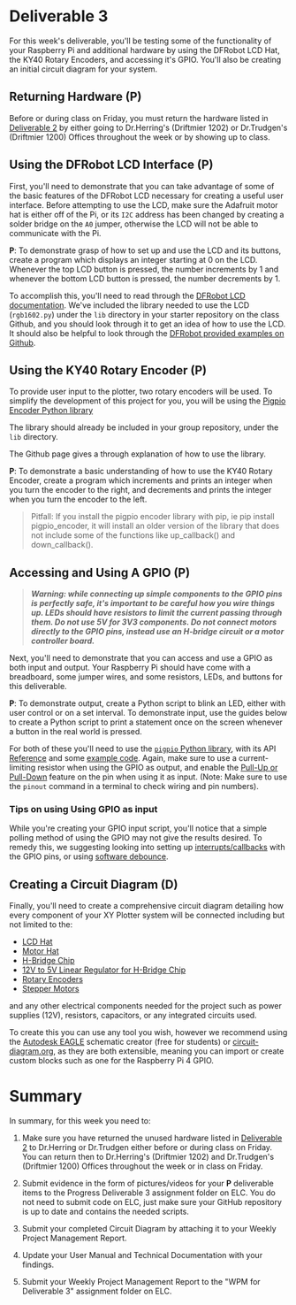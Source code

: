 # Deliverable 3

For this week's deliverable, you'll be testing some of the functionality of your Raspberry Pi and additional hardware by using the DFRobot LCD Hat, the KY40 Rotary Encoders, and accessing it's GPIO. You'll also be creating an initial circuit diagram for your system.

## Returning Hardware (P)

Before or during class on Friday, you must return the hardware listed in [Deliverable 2](deliverable2.md) by either going to Dr.Herring's (Driftmier 1202) or Dr.Trudgen's (Driftmier 1200) Offices throughout the week or by showing up to class.

## Using the DFRobot LCD Interface (P)

First, you'll need to demonstrate that you can take advantage of some of the basic features of the DFRobot LCD necessary for creating a useful user interface. Before attempting to use the LCD, make sure the Adafruit motor hat is either off of the Pi, or its `I2C` address has been changed by creating a solder bridge on the `A0` jumper, otherwise the LCD will not be able to communicate with the Pi.

**P**: To demonstrate grasp of how to set up and use the LCD and its buttons, create a program which displays an integer starting at 0 on the LCD. Whenever the top LCD button is pressed, the number increments by 1 and whenever the bottom LCD button is pressed, the number decrements by 1.

To accomplish this, you'll need to read through the [DFRobot LCD documentation](https://wiki.dfrobot.com/I_O_Expansion_HAT_for_Pi_zero_V1_0_SKU_DFR0604IIC_16X2_RGB_LCD_KeyPad_HAT_1_0_SKU_DFR0514_DFR0603). We've included the library needed to use the LCD (`rgb1602.py`) under the `lib` directory in your starter repository on the class Github, and you should look through it to get an idea of how to use the LCD. It should also be helpful to look through the [DFRobot provided examples on Github](https://github.com/DFRobot/DFRobot_RGB1602_RaspberryPi).

## Using the KY40 Rotary Encoder (P)

To provide user input to the plotter, two rotary encoders will be used. To simplify the development of this project for you, you will be using the [Pigpio Encoder Python library](https://github.com/vash3d/pigpio_encoder)

The library should already be included in your group repository, under the `lib` directory.

The Github page gives a through explanation of how to use the library. 

**P**: To demonstrate a basic understanding of how to use the KY40 Rotary Encoder, create a program which increments and prints an integer when you turn the encoder to the right, and decrements and prints the integer when you turn the encoder to the left.

> Pitfall: If you install the pigpio encoder library with pip, ie pip install pigpio_encoder, it will install an older version of the library that does not include some of the functions like up_callback()
and down_callback().

## Accessing and Using A GPIO (P)

>***Warning: while connecting up simple components to the GPIO pins is perfectly safe, it's important to be careful how you wire things up. LEDs should have resistors to limit the current passing through them. Do not use 5V for 3V3 components. Do not connect motors directly to the GPIO pins, instead use an H-bridge circuit or a motor controller board.***

Next, you'll need to demonstrate that you can access and use a GPIO as both input and output. Your Raspberry Pi should have come with a breadboard, some jumper wires, and some resistors, LEDs, and buttons for this deliverable.

**P**: To demonstrate output, create a Python script to blink an LED, either with user control or on a set interval. To demonstrate input, use the guides below to create a Python script to print a statement once on the screen whenever a button in the real world is pressed.

For both of these you'll need to use the [`pigpio` Python library](http://abyz.me.uk/rpi/pigpio/index.html#Type_3), with its API [Reference](http://abyz.me.uk/rpi/pigpio/python.html) and some [example code](http://abyz.me.uk/rpi/pigpio/examples.html#Python%20code). Again, make sure to use a current-limiting resistor when using the GPIO as output, and enable the [Pull-Up or Pull-Down](https://en.wikipedia.org/wiki/Pull-up_resistor) feature on the pin when using it as input. (Note: Make sure to use the `pinout` command in a terminal to check wiring and pin numbers).

### Tips on using Using GPIO as input

While you're creating your GPIO input script, you'll notice that a simple polling method of using the GPIO may not give the results desired. To remedy this, we suggesting looking into setting up [interrupts/callbacks](http://abyz.me.uk/rpi/pigpio/python.html#callback) with the GPIO pins, or using [software debounce](https://www.arduino.cc/en/Tutorial/BuiltInExamples/Debounce).

## Creating a Circuit Diagram (D)

Finally, you'll need to create a comprehensive circuit diagram detailing how every component of your XY Plotter system will be connected including but not limited to the:

- [LCD Hat](https://wiki.dfrobot.com/I_O_Expansion_HAT_for_Pi_zero_V1_0_SKU_DFR0604IIC_16X2_RGB_LCD_KeyPad_HAT_1_0_SKU_DFR0514_DFR0603)
- [Motor Hat](https://learn.adafruit.com/adafruit-dc-and-stepper-motor-hat-for-raspberry-pi/downloads)
- [H-Bridge Chip](https://www.ti.com/lit/ds/symlink/sn754410.pdf)
- [12V to 5V Linear Regulator for H-Bridge Chip](https://www.mouser.com/datasheet/2/308/MC7800_D-1773680.pdf)
- [Rotary Encoders](https://www.google.com/url?sa=t&rct=j&q=&esrc=s&source=web&cd=&ved=2ahUKEwjXwtXS2oPuAhWPjFkKHYodBB4QFjAAegQIBBAC&url=https%3A%2F%2Fwww.handsontec.com%2Fdataspecs%2Fmodule%2FRotary%2520Encoder.pdf&usg=AOvVaw3gHhCyMKuvA0829x1elFn4)
- [Stepper Motors](https://cdn-shop.adafruit.com/product-files/324/C140-A+datasheet.jpg)

and any other electrical components needed for the project such as power supplies (12V), resistors, capacitors, or any integrated circuits used.

To create this you can use any tool you wish, however we recommend using the [Autodesk EAGLE](https://www.autodesk.com/products/eagle/overview?plc=F360&term=1-YEAR&support=ADVANCED&quantity=1) schematic creator (free for students) or [circuit-diagram.org](https://www.circuit-diagram.org/), as they are both extensible, meaning you can import or create custom blocks such as one for the Raspberry Pi 4 GPIO.

# Summary

In summary, for this week you need to:

1. Make sure you have returned the unused hardware listed in [Deliverable 2](deliverable2.md) to Dr.Herring or Dr.Trudgen either before or during class on Friday. You can return then to Dr.Herring's (Driftmier 1202) and Dr.Trudgen's (Driftmier 1200) Offices throughout the week or in class on Friday.

2. Submit evidence in the form of pictures/videos for your **P** deliverable items to the Progress Deliverable 3 assignment folder on ELC. You do not need to submit code on ELC, just make sure your GitHub repository is up to date and contains the needed scripts.

3. Submit your completed Circuit Diagram by attaching it to your Weekly Project Management Report.

4. Update your User Manual and Technical Documentation with your findings.

5. Submit your Weekly Project Management Report to the "WPM for Deliverable 3" assignment folder on ELC.